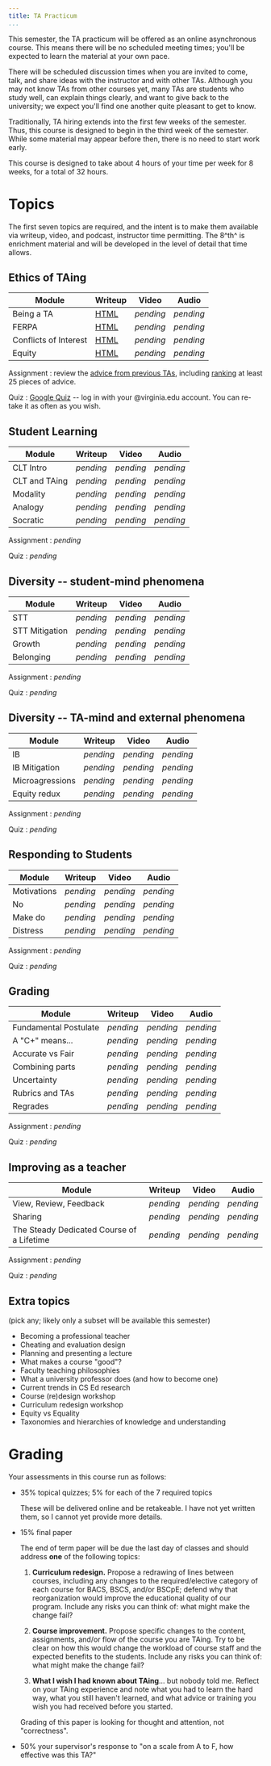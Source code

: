 ```yaml
---
title: TA Practicum
...
```


This semester, the TA practicum will be offered as an online asynchronous course.
This means there will be no scheduled meeting times; you'll be expected to learn the material at your own pace.

There will be scheduled discussion times when you are invited to come, talk, and share ideas with the instructor and with other TAs.
Although you may not know TAs from other courses yet, many TAs are students who study well, can explain things clearly, and want to give back to the university; we expect you'll find one another quite pleasant to get to know.

Traditionally, TA hiring extends into the first few weeks of the semester.
Thus, this course is designed to begin in the third week of the semester.
While some material may appear before then, there is no need to start work early.

This course is designed to take about 4 hours of your time per week for 8 weeks, for a total of 32 hours.

# Topics

The first seven topics are required, and the intent is to make them available via writeup, video, and podcast, instructor time permitting.
The 8^th^ is enrichment material and will be developed in the level of detail that time allows.

## Ethics of TAing

Module | Writeup | Video | Audio
------ | ------- | ----- | -----
Being a TA | [HTML](taing.html) | *pending* | *pending*
FERPA | [HTML](ferpa.html) | *pending* | *pending*
Conflicts of Interest | [HTML](coi.html) | *pending* | *pending*
Equity | [HTML](equity.html) | *pending* | *pending*

Assignment
:   review the [advice from previous TAs](https://kytos.cs.virginia.edu/cs2910/),
    including [ranking](https://kytos.cs.virginia.edu/cs2910/?vote) at least 25 pieces of advice.

Quiz
:   [Google Quiz](https://docs.google.com/forms/d/e/1FAIpQLSfAqYcoh-rwFxmR0wcboSX1N2nKM8UzJRVsvu-bLRAXieyAbQ/viewform?usp=sf_link) -- log in with your @virginia.edu account. You can re-take it as often as you wish.

## Student Learning

Module | Writeup | Video | Audio
------ | ------- | ----- | -----
CLT Intro | *pending* | *pending* | *pending*
CLT and TAing | *pending* | *pending* | *pending*
Modality | *pending* | *pending* | *pending*
Analogy | *pending* | *pending* | *pending*
Socratic | *pending* | *pending* | *pending*

Assignment
:   *pending*

Quiz
:   *pending*

## Diversity -- student-mind phenomena

Module | Writeup | Video | Audio
------ | ------- | ----- | -----
STT | *pending* | *pending* | *pending*
STT Mitigation | *pending* | *pending* | *pending*
Growth | *pending* | *pending* | *pending*
Belonging | *pending* | *pending* | *pending*

Assignment
:   *pending*

Quiz
:   *pending*

## Diversity -- TA-mind and external phenomena

Module | Writeup | Video | Audio
------ | ------- | ----- | -----
IB | *pending* | *pending* | *pending*
IB Mitigation | *pending* | *pending* | *pending*
Microagressions | *pending* | *pending* | *pending*
Equity redux | *pending* | *pending* | *pending*

Assignment
:   *pending*

Quiz
:   *pending*

## Responding to Students 

Module | Writeup | Video | Audio
------ | ------- | ----- | -----
Motivations | *pending* | *pending* | *pending*
No | *pending* | *pending* | *pending*
Make do | *pending* | *pending* | *pending*
Distress | *pending* | *pending* | *pending*

Assignment
:   *pending*

Quiz
:   *pending*

## Grading

Module | Writeup | Video | Audio
------ | ------- | ----- | -----
Fundamental Postulate | *pending* | *pending* | *pending*
A "C+" means... | *pending* | *pending* | *pending*
Accurate vs Fair | *pending* | *pending* | *pending*
Combining parts | *pending* | *pending* | *pending*
Uncertainty | *pending* | *pending* | *pending*
Rubrics and TAs | *pending* | *pending* | *pending*
Regrades | *pending* | *pending* | *pending*

Assignment
:   *pending*

Quiz
:   *pending*

## Improving as a teacher

Module | Writeup | Video | Audio
------ | ------- | ----- | -----
View, Review, Feedback | *pending* | *pending* | *pending*
Sharing | *pending* | *pending* | *pending*
The Steady Dedicated Course of a Lifetime | *pending* | *pending* | *pending*

Assignment
:   *pending*

Quiz
:   *pending*

## Extra topics

(pick any; likely only a subset will be available this semester)

- Becoming a professional teacher
- Cheating and evaluation design
- Planning and presenting a lecture
- What makes a course "good"?
- Faculty teaching philosophies
- What a university professor does (and how to become one)
- Current trends in CS Ed research
- Course (re)design workshop
- Curriculum redesign workshop
- Equity vs Equality
- Taxonomies and hierarchies of knowledge and understanding

# Grading

Your assessments in this course run as follows:

- 35% topical quizzes; 5% for each of the 7 required topics
    
    These will be delivered online and be retakeable.
    I have not yet written them, so I cannot yet provide more details.

- 15% final paper

    The end of term paper will be due the last day of classes and should address **one** of the following topics:
        
    1.  **Curriculum redesign.**  Propose a redrawing of lines between courses, including any changes to the required/elective category of each course for BACS, BSCS, and/or BSCpE; defend why that reorganization would improve the educational quality of our program. Include any risks you can think of: what might make the change fail?

    2.  **Course improvement.**  Propose specific changes to the content, assignments, and/or flow of the course you are TAing. Try to be clear on how this would change the workload of course staff and the expected benefits to the students. Include any risks you can think of: what might make the change fail?

    3.  **What I wish I had known about TAing**… but nobody told me. Reflect on your TAing experience and note what you had to learn the hard way, what you still haven't learned, and what advice or training you wish you had received before you started.
    
    Grading of this paper is looking for thought and attention, not "correctness".

- 50% your supervisor's response to "on a scale from A to F, how effective was this TA?"


